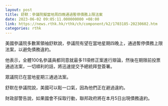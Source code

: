 ```yaml
---
layout: post
title: 舒默：參議院擬當地周四晚通過暫停債務上限法案
date: 2023-06-02 09:05:11.000000000 +08:00
link: https://news.rthk.hk/rthk/ch/component/k2/1703185-20230602.htm
categories: rthk
---
```


美國參議院多數黨領袖舒默說，參議院有望在當地星期四晚上，通過暫停債務上限法案，以避免債務違約。

他表示，全體100名參議員都同意就最多11項修正案進行辯論，然後在期限前投票通過法案，一切順利的話，將迅速提交予總統拜登簽署。

眾議院已在當地星期三通過法案。

舒默在參議院說，美國可以鬆一口氣，因為他們正在避過違約。

財政部警告說，如果國會不採取行動，聯邦政府將在本月5日出現債務違約。
